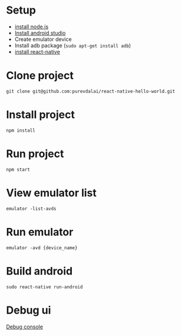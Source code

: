 # Setup
* [install node.js](https://nodejs.org)
* [Install android studio](https://developer.android.com/studio/)
* Create emulator device
* Install adb package (`sudo apt-get install adb`)
* [install react-native](https://facebook.github.io/react-native/)

# Clone project
`git clone git@github.com:purevdalai/react-native-hello-world.git`

# Install project
`npm install`

# Run project
`npm start`

# View emulator list
`emulator -list-avds`

# Run emulator
`emulator -avd {device_name}`

# Build android
`sudo react-native run-android`

# Debug ui
[Debug console](http://localhost:8081/debugger-ui/)